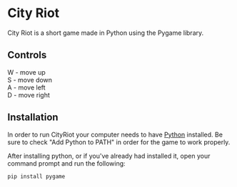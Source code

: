 # City Riot

City Riot is a short game made in Python using the Pygame library.

## Controls

W - move up  
S - move down  
A - move left  
D - move right

## Installation

In order to run CityRiot your computer needs to have [Python](https://www.python.org/) installed. Be sure to check "Add 
Python to PATH" in order for the game to work properly.

After installing python, or if you've already had installed it, open your command prompt and run the following:  
```sh
pip install pygame
```